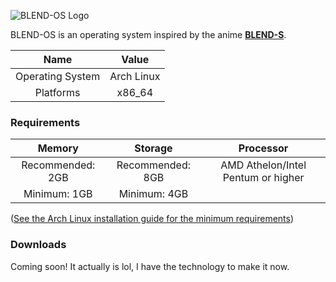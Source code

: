 ![BLEND-OS Logo](https://reoccur.tech/assets/blend-os.png)

BLEND-OS is an operating system inspired by the anime [**BLEND-S**](https://beta.crunchyroll.com/series/GYJQ430W6/blend-s).

| Name           | Value        |
| :------------: | :----------: |
| Operating System | Arch Linux |
| Platforms | x86_64 |

### Requirements

| Memory | Storage | Processor |
| :----------: | :----------: | :----------: |
| Recommended: 2GB | Recommended: 8GB | AMD Athelon/Intel Pentum or higher |
| Minimum: 1GB | Minimum: 4GB | 

([See the Arch Linux installation guide for the minimum requirements](https://wiki.archlinux.org/title/installation_guide))

### Downloads

Coming soon! It actually is lol, I have the technology to make it now.
